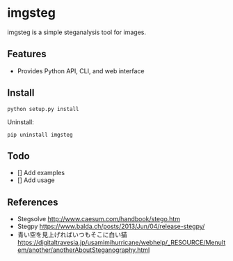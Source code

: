 # imgsteg

imgsteg is a simple steganalysis tool for images.

## Features

* Provides Python API, CLI, and web interface

## Install

``
python setup.py install
``

Uninstall:

``
pip uninstall imgsteg
``

## Todo

* [] Add examples
* [] Add usage

## References

* Stegsolve <http://www.caesum.com/handbook/stego.htm>
* Stegpy <https://www.balda.ch/posts/2013/Jun/04/release-stegpy/>
* 青い空を見上げればいつもそこに白い猫 <https://digitaltravesia.jp/usamimihurricane/webhelp/_RESOURCE/MenuItem/another/anotherAboutSteganography.html>
